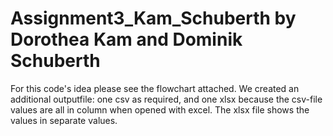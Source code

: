 # Assignment3_Kam_Schuberth by Dorothea Kam and Dominik Schuberth
For this code's idea please see the flowchart attached. 
We created an additional outputfile: one csv as required, and one xlsx because the csv-file values are all in column when opened with excel. The xlsx file shows the values in separate values.
